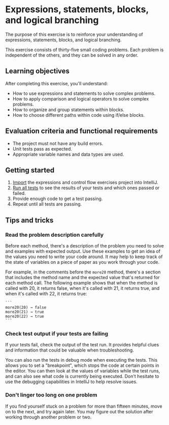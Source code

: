 # Expressions, statements, blocks, and logical branching

The purpose of this exercise is to reinforce your understanding of expressions, statements, blocks, and logical branching.

This exercise consists of thirty-five small coding problems. Each problem is independent of the others, and they can be solved in any order.

## Learning objectives

After completing this exercise, you'll understand:

* How to use expressions and statements to solve complex problems.
* How to apply comparison and logical operators to solve complex problems.
* How to organize and group statements within blocks.
* How to choose different paths within code using if/else blocks.

## Evaluation criteria and functional requirements

* The project must not have any build errors.
* Unit tests pass as expected.
* Appropriate variable names and data types are used.

## Getting started

1. [Import](https://book.techelevator.com/v2_4/content/guides/intellij.html#import-a-project) the expressions and control flow exercises project into IntelliJ.
2. [Run all tests](https://book.techelevator.com/v2_4/content/guides/intellij.html#running-tests) to see the results of your tests and which ones passed or failed.
3. Provide enough code to get a test passing.
4. Repeat until all tests are passing.

## Tips and tricks

### Read the problem description carefully

Before each method, there's a description of the problem you need to solve and examples with expected output. Use these examples to get an idea of the values you need to write your code around. It may help to keep track of the state of variables on a piece of paper as you work through your code.

For example, in the comments before the `more20` method, there's a section that includes the method name and the expected value that's returned for each method call. The following example shows that when the method is called with 20, it returns false, when it's called with 21, it returns true, and when it's called with 22, it returns true:

    ```
    more20(20) → false
    more20(21) → true
    more20(22) → true
    ```

### Check test output if your tests are failing

If your tests fail, check the output of the test run. It provides helpful clues and information that could be valuable when troubleshooting.

You can also run the tests in debug mode when executing the tests. This allows you to set a "breakpoint", which stops the code at certain points in the editor. You can then look at the values of variables while the test runs, and can also see what code is currently being executed. Don't hesitate to use the debugging capabilities in IntelliJ to help resolve issues.

### Don't linger too long on one problem

If you find yourself stuck on a problem for more than fifteen minutes, move on to the next, and try again later. You may figure out the solution after working through another problem or two.
